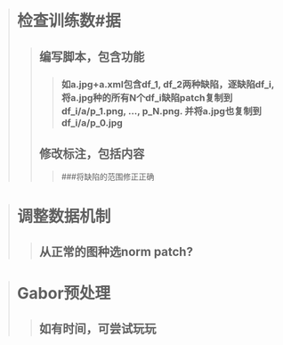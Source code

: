 ># 检查训练数#据
>>## 编写脚本，包含功能
>>>### 如a.jpg+a.xml包含df_1, df_2两种缺陷，逐缺陷df_i, 将a.jpg种的所有N个df_i缺陷patch复制到df_i/a/p_1.png, ..., p_N.png. 并将a.jpg也复制到df_i/a/p_0.jpg 
>>## 修改标注，包括内容
>>>###将缺陷的范围修正正确

># 调整数据机制
>>## 从正常的图种选norm patch?

># Gabor预处理
>>## 如有时间，可尝试玩玩

